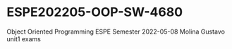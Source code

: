 # ESPE202205-OOP-SW-4680
Object Oriented Programming ESPE Semester 2022-05-08
Molina Gustavo unit1 exams
